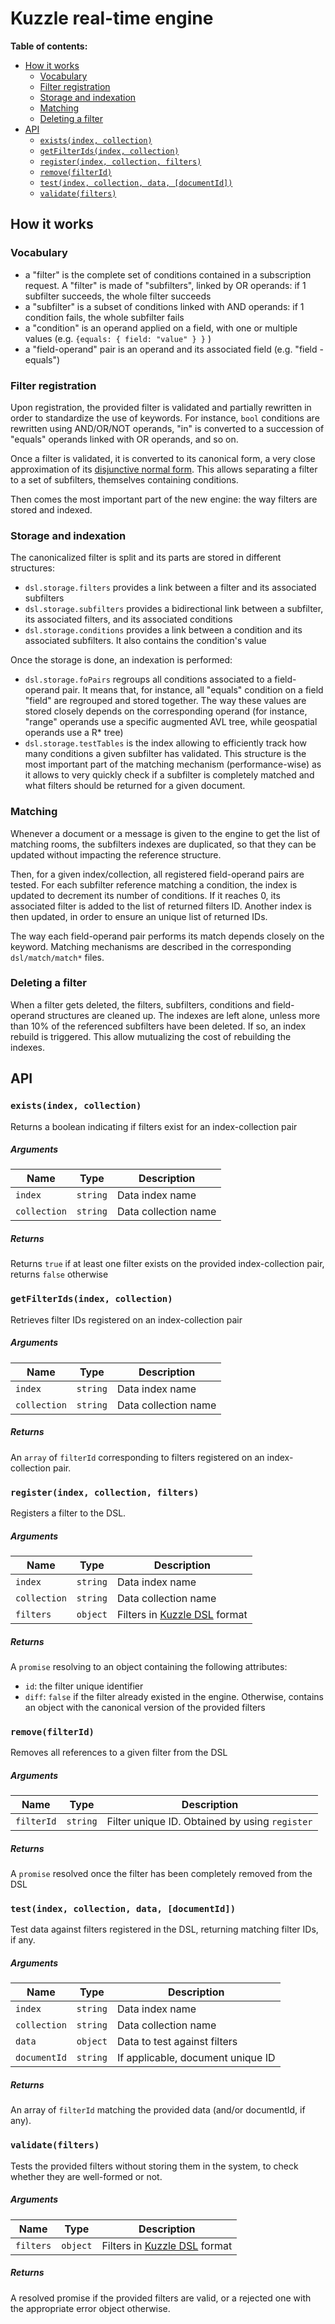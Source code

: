 # Kuzzle real-time engine

**Table of contents:**

  - [How it works](#how-it-works)
    - [Vocabulary](#vocabulary)
    - [Filter registration](#filter-registration)
    - [Storage and indexation](#storage-and-indexation)
    - [Matching](#matching)
    - [Deleting a filter](#deleting-a-filter)
  - [API](#api)
    - [`exists(index, collection)`](#existsindex-collection)
    - [`getFilterIds(index, collection)`](#getfilteridsindex-collection)
    - [`register(index, collection, filters)`](#registerindex-collection-filters)
    - [`remove(filterId)`](#removefilterid)
    - [`test(index, collection, data, [documentId])`](#testindex-collection-data-documentid)
    - [`validate(filters)`](#validatefilters)


## How it works

### Vocabulary
- a "filter" is the complete set of conditions contained in a subscription request. A "filter" is made of "subfilters", linked by OR operands: if 1 subfilter succeeds, the whole filter succeeds
- a "subfilter" is a subset of conditions linked with AND operands: if 1 condition fails, the whole subfilter fails
- a "condition" is an operand applied on a field, with one or multiple values (e.g. `{equals: { field: "value" } }` )
- a "field-operand" pair is an operand and its associated field (e.g. "field - equals")

### Filter registration

Upon registration, the provided filter is validated and partially rewritten in order to standardize the use of keywords. For instance, `bool` conditions are rewritten using AND/OR/NOT operands, "in" is converted to a succession of "equals" operands linked with OR operands, and so on.

Once a filter is validated, it is converted to its canonical form, a very close approximation of its [disjunctive normal form](https://en.wikipedia.org/wiki/Disjunctive_normal_form).
This allows separating a filter to a set of subfilters, themselves containing conditions.

Then comes the most important part of the new engine: the way filters are stored and indexed.

### Storage and indexation

The canonicalized filter is split and its parts are stored in different structures:
- `dsl.storage.filters` provides a link between a filter and its associated subfilters
- `dsl.storage.subfilters` provides a bidirectional link between a subfilter, its associated filters, and its associated conditions
- `dsl.storage.conditions` provides a link between a condition and its associated subfilters. It also contains the condition's value

Once the storage is done, an indexation is performed:
- `dsl.storage.foPairs` regroups all conditions associated to a field-operand pair. It means that, for instance, all "equals" condition on a field "field" are regrouped and stored together. The way these values are stored closely depends on the corresponding operand (for instance, "range" operands use a specific augmented AVL tree, while geospatial operands use a R\* tree)
- `dsl.storage.testTables` is the index allowing to efficiently track how many conditions a given subfilter has validated. This structure is the most important part of the matching mechanism (performance-wise) as it allows to very quickly check if a subfilter is completely matched and what filters should be returned for a given document.

### Matching

Whenever a document or a message is given to the engine to get the list of matching rooms, the subfilters indexes are duplicated, so that they can be updated without impacting the reference structure.

Then, for a given index/collection, all registered field-operand pairs are tested. For each subfilter reference matching a condition, the index is updated to decrement its number of conditions. If it reaches 0, its associated filter is added to the list of returned filters ID.
Another index is then updated, in order to ensure an unique list of returned IDs.

The way each field-operand pair performs its match depends closely on the keyword. Matching mechanisms are described in the corresponding `dsl/match/match*` files.

### Deleting a filter

When a filter gets deleted, the filters, subfilters, conditions and field-operand structures are cleaned up.
The indexes are left alone, unless more than 10% of the referenced subfilters have been deleted. If so, an index rebuild is triggered. This allow mutualizing the cost of rebuilding the indexes.

## API

### `exists(index, collection)`

Returns a boolean indicating if filters exist for an index-collection pair

##### Arguments

| Name | Type | Description                      |
|------|------|----------------------------------|
|`index`|`string`| Data index name |
|`collection`|`string`| Data collection name |


##### Returns

Returns `true` if at least one filter exists on the provided index-collection pair, returns `false` otherwise


### `getFilterIds(index, collection)`

Retrieves filter IDs registered on an index-collection pair


##### Arguments

| Name | Type | Description                      |
|------|------|----------------------------------|
|`index`|`string`| Data index name |
|`collection`|`string`| Data collection name |

##### Returns

An `array` of `filterId` corresponding to filters registered on an index-collection pair.

### `register(index, collection, filters)`

Registers a filter to the DSL.

##### Arguments

| Name | Type | Description                      |
|------|------|----------------------------------|
|`index`|`string`| Data index name |
|`collection`|`string`| Data collection name |
|`filters`|`object`| Filters in [Kuzzle DSL](#filtering-syntax) format |

##### Returns

A `promise` resolving to an object containing the following attributes:

* `id`: the filter unique identifier
* `diff`: `false` if the filter already existed in the engine. Otherwise, contains an object with the canonical version of the provided filters

### `remove(filterId)`

Removes all references to a given filter from the DSL

##### Arguments

| Name | Type | Description                      |
|------|------|----------------------------------|
|`filterId`|`string`| Filter unique ID. Obtained by using `register`|

##### Returns

A `promise` resolved once the filter has been completely removed from the DSL

### `test(index, collection, data, [documentId])`

Test data against filters registered in the DSL, returning matching filter IDs, if any.

##### Arguments

| Name | Type | Description                      |
|------|------|----------------------------------|
|`index`|`string`| Data index name |
|`collection`|`string`| Data collection name |
|`data`|`object`| Data to test against filters |
|`documentId`|`string`| If applicable, document unique ID |


##### Returns

An array of `filterId` matching the provided data (and/or documentId, if any).

### `validate(filters)`

Tests the provided filters without storing them in the system, to check whether they are well-formed or not.

##### Arguments

| Name | Type | Description                      |
|------|------|----------------------------------|
|`filters`|`object`| Filters in [Kuzzle DSL](#filtering-syntax) format |

##### Returns

A resolved promise if the provided filters are valid, or a rejected one with the appropriate error object otherwise.
